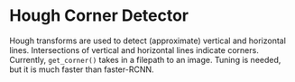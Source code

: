 # Hough Corner Detector

Hough transforms are used to detect (approximate) vertical and horizontal lines. Intersections of vertical and horizontal lines indicate corners. Currently, `get_corner()` takes in a filepath to an image. Tuning is needed, but it is much faster than faster-RCNN.
